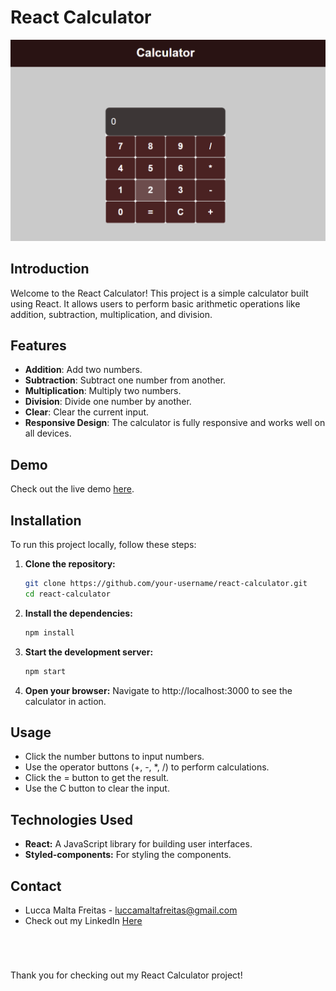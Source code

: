 # React Calculator

![Calculator Screenshot](./public/calculator.png)

## Introduction

Welcome to the React Calculator! This project is a simple calculator built using React. It allows users to perform basic arithmetic operations like addition, subtraction, multiplication, and division.

## Features

- **Addition**: Add two numbers.
- **Subtraction**: Subtract one number from another.
- **Multiplication**: Multiply two numbers.
- **Division**: Divide one number by another.
- **Clear**: Clear the current input.
- **Responsive Design**: The calculator is fully responsive and works well on all devices.

## Demo

Check out the live demo [here](https://react-calculator-rho-nine.vercel.app/).

## Installation

To run this project locally, follow these steps:

1. **Clone the repository:**
   ```sh
   git clone https://github.com/your-username/react-calculator.git
   cd react-calculator
   ```
2. **Install the dependencies:**
   ```sh
   npm install
   ```
3. **Start the development server:**
   ```sh
   npm start
   ```
4. **Open your browser:**
Navigate to http://localhost:3000 to see the calculator in action.

## Usage
- Click the number buttons to input numbers.
- Use the operator buttons (+, -, *, /) to perform calculations.
- Click the = button to get the result.
- Use the C button to clear the input.

## Technologies Used
- **React:** A JavaScript library for building user interfaces.
- **Styled-components:** For styling the components.

## Contact
- Lucca Malta Freitas - luccamaltafreitas@gmail.com
- Check out my LinkedIn [Here](https://www.linkedin.com/in/luccamf/)

<br/>

#

Thank you for checking out my React Calculator project!
